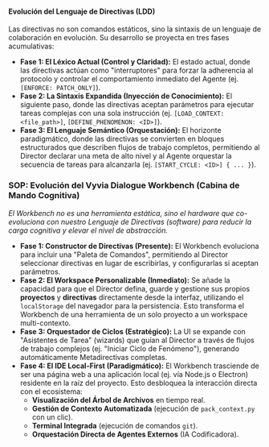 
#### Evolución del Lenguaje de Directivas (LDD)
Las directivas no son comandos estáticos, sino la sintaxis de un lenguaje de colaboración en evolución. Su desarrollo se proyecta en tres fases acumulativas:

- **Fase 1: El Léxico Actual (Control y Claridad):** El estado actual, donde las directivas actúan como "interruptores" para forzar la adherencia al protocolo y controlar el comportamiento inmediato del Agente (ej. `[ENFORCE: PATCH_ONLY]`).
- **Fase 2: La Sintaxis Expandida (Inyección de Conocimiento):** El siguiente paso, donde las directivas aceptan parámetros para ejecutar tareas complejas con una sola instrucción (ej. `[LOAD_CONTEXT: <file_path>]`, `[DEFINE_PHENOMENON: <ID>]`).
- **Fase 3: El Lenguaje Semántico (Orquestación):** El horizonte paradigmático, donde las directivas se convierten en bloques estructurados que describen flujos de trabajo completos, permitiendo al Director declarar una meta de alto nivel y al Agente orquestar la secuencia de tareas para alcanzarla (ej. `[START_CYCLE: <ID>] { ... }`).


### SOP: Evolución del Vyvia Dialogue Workbench (Cabina de Mando Cognitiva)
*El Workbench no es una herramienta estática, sino el hardware que co-evoluciona con nuestro Lenguaje de Directivas (software) para reducir la carga cognitiva y elevar el nivel de abstracción.*

- **Fase 1: Constructor de Directivas (Presente):** El Workbench evoluciona para incluir una "Paleta de Comandos", permitiendo al Director seleccionar directivas en lugar de escribirlas, y configurarlas si aceptan parámetros.
- **Fase 2: El Workspace Personalizable (Inmediato):** Se añade la capacidad para que el Director defina, guarde y gestione sus propios **proyectos** y **directivas** directamente desde la interfaz, utilizando el `localStorage` del navegador para la persistencia. Esto transforma el Workbench de una herramienta de un solo proyecto a un workspace multi-contexto.
- **Fase 3: Orquestador de Ciclos (Estratégico):** La UI se expande con "Asistentes de Tarea" (wizards) que guían al Director a través de flujos de trabajo complejos (ej. "Iniciar Ciclo de Fenómeno"), generando automáticamente Metadirectivas completas.
- **Fase 4: El IDE Local-First (Paradigmático):** El Workbench trasciende de ser una página web a una aplicación local (ej. vía Node.js o Electron) residente en la raíz del proyecto. Esto desbloquea la interacción directa con el ecosistema:
  - **Visualización del Árbol de Archivos** en tiempo real.
  - **Gestión de Contexto Automatizada** (ejecución de `pack_context.py` con un clic).
  - **Terminal Integrada** (ejecución de comandos `git`).
  - **Orquestación Directa de Agentes Externos** (IA Codificadora).




